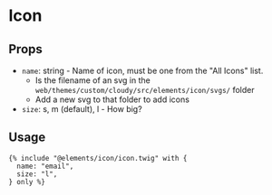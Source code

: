 # Icon

## Props

- `name`: string - Name of icon, must be one from the "All Icons" list.
    - Is the filename of an svg in the `web/themes/custom/cloudy/src/elements/icon/svgs/` folder
    - Add a new svg to that folder to add icons
- `size`: s, m (default), l - How big?

## Usage

```twig
{% include "@elements/icon/icon.twig" with {
  name: "email",
  size: "l",
} only %}
```

